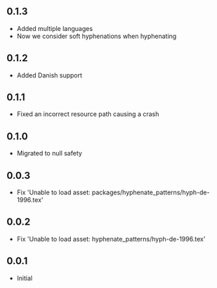 ## 0.1.3

- Added multiple languages
- Now we consider soft hyphenations when hyphenating

## 0.1.2

- Added Danish support

## 0.1.1

- Fixed an incorrect resource path causing a crash

## 0.1.0

- Migrated to null safety

## 0.0.3

- Fix 'Unable to load asset: packages/hyphenate_patterns/hyph-de-1996.tex'

## 0.0.2

- Fix 'Unable to load asset: hyphenate_patterns/hyph-de-1996.tex'

## 0.0.1

- Initial
